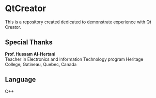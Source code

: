 # QtCreator
This is a repository created dedicated to demonstrate experience with Qt Creator.

## Special Thanks
**Prof. Hussam AI-Hertani**  
Teacher in Electronics and Information Technology program
Heritage College, Gatineau, Quebec, Canada

## Language
C++
